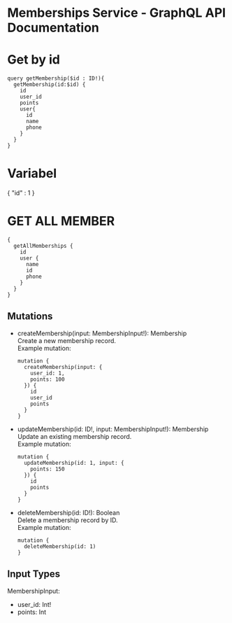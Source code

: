 # Memberships Service - GraphQL API Documentation

# Get by id
```
query getMembership($id : ID!){
  getMembership(id:$id) {
    id
    user_id
    points
    user{
      id
      name
      phone
    }
  }  
}
```
# Variabel
{
  "id" : 1
}

# GET ALL MEMBER
```
{
  getAllMemberships {
    id
    user {
      name
      id
      phone
    }
  }
}
```


## Mutations

- createMembership(input: MembershipInput!): Membership  
  Create a new membership record.  
  Example mutation:
  ```
  mutation {
    createMembership(input: {
      user_id: 1,
      points: 100
    }) {
      id
      user_id
      points
    }
  }
  ```

- updateMembership(id: ID!, input: MembershipInput!): Membership  
  Update an existing membership record.  
  Example mutation:
  ```
  mutation {
    updateMembership(id: 1, input: {
      points: 150
    }) {
      id
      points
    }
  }
  ```

- deleteMembership(id: ID!): Boolean  
  Delete a membership record by ID.  
  Example mutation:
  ```
  mutation {
    deleteMembership(id: 1)
  }
  ```

## Input Types

MembershipInput:
- user_id: Int!
- points: Int
